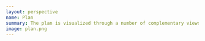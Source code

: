 ```yaml
---
layout: perspective
name: Plan
summary: The plan is visualized through a number of complementary views. A view shows which deliveries each team has planned, including dependencies to other teams. Another view shows the team's plans iteration for iteration and a third view gives a status overview measured in the number of issues in each JIRA epic that has status to do, in progress and done.
image: plan.png
---
```

